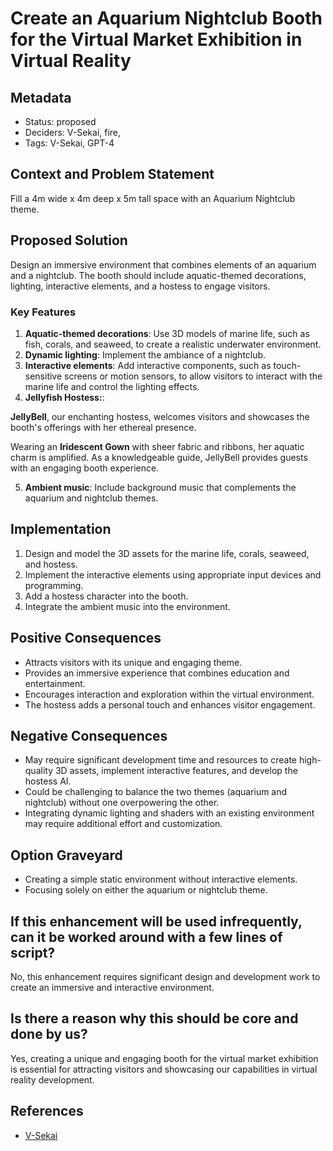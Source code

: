# Create an Aquarium Nightclub Booth for the Virtual Market Exhibition in Virtual Reality

## Metadata

- Status: proposed <!-- draft | proposed | rejected | accepted | deprecated | superseded by -->
- Deciders: V-Sekai, fire,
- Tags: V-Sekai, GPT-4

## Context and Problem Statement

Fill a 4m wide x 4m deep x 5m tall space with an Aquarium Nightclub theme.

## Proposed Solution

Design an immersive environment that combines elements of an aquarium and a nightclub. The booth should include aquatic-themed decorations, lighting, interactive elements, and a hostess to engage visitors.

### Key Features

1. **Aquatic-themed decorations**: Use 3D models of marine life, such as fish, corals, and seaweed, to create a realistic underwater environment.
2. **Dynamic lighting**: Implement the ambiance of a nightclub.
3. **Interactive elements**: Add interactive components, such as touch-sensitive screens or motion sensors, to allow visitors to interact with the marine life and control the lighting effects.
4. **Jellyfish Hostess:**:

**JellyBell**, our enchanting hostess, welcomes visitors and showcases the booth's offerings with her ethereal presence.

Wearing an **Iridescent Gown** with sheer fabric and ribbons, her aquatic charm is amplified. As a knowledgeable guide, JellyBell provides guests with an engaging booth experience.

5. **Ambient music**: Include background music that complements the aquarium and nightclub themes.

## Implementation

1. Design and model the 3D assets for the marine life, corals, seaweed, and hostess.
2. Implement the interactive elements using appropriate input devices and programming.
3. Add a hostess character into the booth.
4. Integrate the ambient music into the environment.

## Positive Consequences

- Attracts visitors with its unique and engaging theme.
- Provides an immersive experience that combines education and entertainment.
- Encourages interaction and exploration within the virtual environment.
- The hostess adds a personal touch and enhances visitor engagement.

## Negative Consequences

- May require significant development time and resources to create high-quality 3D assets, implement interactive features, and develop the hostess AI.
- Could be challenging to balance the two themes (aquarium and nightclub) without one overpowering the other.
- Integrating dynamic lighting and shaders with an existing environment may require additional effort and customization.

## Option Graveyard

- Creating a simple static environment without interactive elements.
- Focusing solely on either the aquarium or nightclub theme.

## If this enhancement will be used infrequently, can it be worked around with a few lines of script?

No, this enhancement requires significant design and development work to create an immersive and interactive environment.

## Is there a reason why this should be core and done by us?

Yes, creating a unique and engaging booth for the virtual market exhibition is essential for attracting visitors and showcasing our capabilities in virtual reality development.

## References

- [V-Sekai](https://v-sekai.org/)
